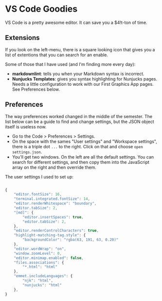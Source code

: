 # VS Code Goodies

VS Code is a pretty awesome editor. It can save you a $4!t-ton of time.

## Extensions

If you look on the left-menu, there is a square looking icon that gives you a list of extentions that you can search for an enable.

Some of those that I have used (and I'm finding more every day):

- **markdownlint**: tells you when your Markdown syntax is incorrect.
- **Nunjucks Templates**: gives you syntax highlighting for Nunjucks pages. Needs a little configuration to work with our First Graphics App pages. See Preferences below.

## Preferences

The way preferences worked changed in the middle of the semester. The list below can be a guide to find and change settings, but the JSON object itself is useless now.

- Go to the Code > Preferences > Settings.
- On the space with the sames "User settings" and "Workspace settings", there is a triple dot `...` to the right. Click on that and choose `open settings.json`.
- You'll get two windows. On the left are all the default settings. You can search for different settings, and then copy them into the JavaScript array on the right and then override them.

The user settings I used to set up:

```javascript

{
    "editor.fontSize": 16,
    "terminal.integrated.fontSize": 14,
    "editor.renderWhitespace": "boundary",
    "editor.tabSize": 2,
    "[md]": {
        "editor.insertSpaces": true,
        "editor.tabSize": 2,
    },
    "editor.renderControlCharacters": true,
    "highlight-matching-tag.style": {
        "backgroundColor": "rgba(63, 191, 63, 0.20)"
    },
    "editor.wordWrap": "on",
    "window.zoomLevel": 0,
    "editor.minimap.enabled": false,
    "files.associations": {
        "*.html": "html"
    },
    "emmet.includeLanguages": {
        "njk": "html",
        "nunjucks": "html"
    },
}
```